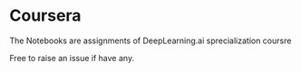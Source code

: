 # Coursera

The Notebooks are assignments of DeepLearning.ai sprecialization coursre

Free to raise an issue if have any. 
